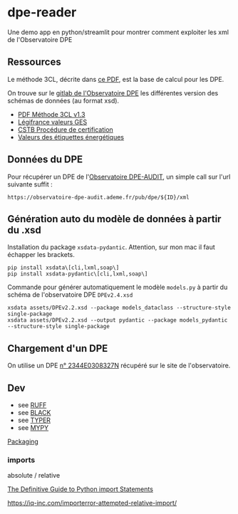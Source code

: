 # dpe-reader
Une demo app en python/streamlit pour montrer comment exploiter les xml de l'Observatoire DPE

## Ressources

Le méthode 3CL, décrite dans [ce PDF](https://rt-re-batiment.developpement-durable.gouv.fr/IMG/pdf/consolide_annexe_1_arrete_du_31_03_2021_relatif_aux_methodes_et_procedures_applicables.pdf), est la base de calcul pour les DPE.

On trouve sur le [gitlab de l'Observatoire DPE](https://gitlab.com/observatoire-dpe/observatoire-dpe/-/blob/master/README.md) les différentes version des schémas de données (au format xsd).

- [PDF Méthode 3CL v1.3](https://rt-re-batiment.developpement-durable.gouv.fr/IMG/pdf/consolide_annexe_1_arrete_du_31_03_2021_relatif_aux_methodes_et_procedures_applicables.pdf)
- [Légifrance valeurs GES](https://www.legifrance.gouv.fr/download/pdf?id=doxMrRr0wbfJVvtWjfDP4gHzzERt1iX0PtobthCE6A0=)
- [CSTB Procédure de certification](https://www.google.com/url?sa=t&rct=j&q=&esrc=s&source=web&cd=&cad=rja&uact=8&ved=2ahUKEwjH-fG2-s7_AhXLaqQEHTP8CwMQFnoECA4QAQ&url=https%3A%2F%2Frt-re-batiment.developpement-durable.gouv.fr%2FIMG%2Fpdf%2Freglement_evaluation_logiciel_dpe_2021_-_audit_energetique-13122022_v2.pdf&usg=AOvVaw3SWv8drhqbgMMT8K9m6a2C&opi=89978449)
- [Valeurs des étiquettes énergétiques](https://docs.google.com/spreadsheets/d/1QVXUOLP8aJukA-PLBGyVB0ZJTWmLEE1WbflXUfsT_jU/edit#gid=0)


## Données du DPE

Pour récupérer un DPE de l'[Observatoire DPE-AUDIT](https://observatoire-dpe-audit.ademe.fr/accueil), un simple call sur l'url suivante suffit :

````
https://observatoire-dpe-audit.ademe.fr/pub/dpe/${ID}/xml
````

## Génération auto du modèle de données à partir du .xsd

Installation du package `xsdata-pydantic`. Attention, sur mon mac il faut échapper les brackets.

````
pip install xsdata\[cli,lxml,soap\]
pip install xsdata-pydantic\[cli,lxml,soap\]
````

Commande pour générer automatiquement le modèle `models.py` à partir du schéma de l'observatoire DPE `DPEv2.4.xsd`

````
xsdata assets/DPEv2.2.xsd --package models_dataclass --structure-style single-package
xsdata assets/DPEv2.2.xsd --output pydantic --package models_pydantic --structure-style single-package
````

## Chargement d'un DPE

On utilise un DPE [n° 2344E0308327N](https://observatoire-dpe-audit.ademe.fr/afficher-dpe/2344E0308327N) récupéré sur le site de l'observatoire.


## Dev

* see [RUFF](https://docs.astral.sh/ruff/)
* see [BLACK](https://github.com/psf/black?tab=readme-ov-file)
* see [TYPER](https://typer.tiangolo.com)
* see [MYPY](https://github.com/python/mypy)


[Packaging](https://packaging.python.org/en/latest/tutorials/packaging-projects/)

### imports

absolute / relative

[The Definitive Guide to Python import Statements](https://chrisyeh96.github.io/2017/08/08/definitive-guide-python-imports.html)

https://iq-inc.com/importerror-attempted-relative-import/

